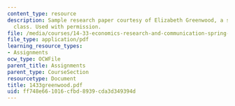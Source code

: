 ```yaml
---
content_type: resource
description: Sample research paper courtesy of Elizabeth Greenwood, a student in the
  class. Used with permission.
file: /media/courses/14-33-economics-research-and-communication-spring-2005/ff748e661016cfbd8939cda3d349394d_1433greenwood.pdf
file_type: application/pdf
learning_resource_types:
- Assignments
ocw_type: OCWFile
parent_title: Assignments
parent_type: CourseSection
resourcetype: Document
title: 1433greenwood.pdf
uid: ff748e66-1016-cfbd-8939-cda3d349394d
---
```


